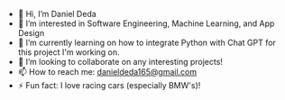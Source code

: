 - 👋 Hi, I’m Daniel Deda
- 👀 I’m interested in Software Engineering, Machine Learning, and App Design
- 🌱 I’m currently learning on how to integrate Python with Chat GPT for this project I'm working on.
- 💞️ I’m looking to collaborate on any interesting projects!
- 📫 How to reach me: danieldeda165@gmail.com
- ⚡ Fun fact: I love racing cars (especially BMW's)!

<!---
daniel-deda/daniel-deda is a ✨ special ✨ repository because its `README.md` (this file) appears on your GitHub profile.
You can click the Preview link to take a look at your changes.
--->
